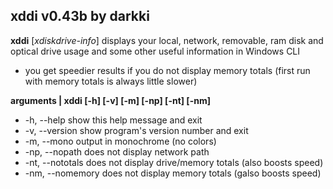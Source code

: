 ## xddi v0.43b by darkki
**xddi** [*xdiskdrive-info*] displays your local, network, removable, ram disk and optical drive usage and some other useful information in Windows CLI

* you get speedier results if you do not display memory totals (first run with memory totals is always little slower)

**arguments | xddi [-h] [-v] [-m] [-np] [-nt] [-nm]**
* -h, --help		show this help message and exit
* -v, --version		show program's version number and exit
* -m, --mono       	output in monochrome (no colors)
* -np, --nopath    	does not display network path
* -nt, --nototals	does not display drive/memory totals (also boosts speed)
* -nm, --nomemory  	does not display memory totals (galso boosts speed)